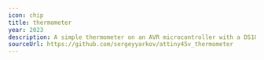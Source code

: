 ```yaml
---
icon: chip
title: thermometer
year: 2023
description: A simple thermometer on an AVR microcontroller with a DS18B20 sensor
sourceUrl: https://github.com/sergeyyarkov/attiny45v_thermometer
---
```

